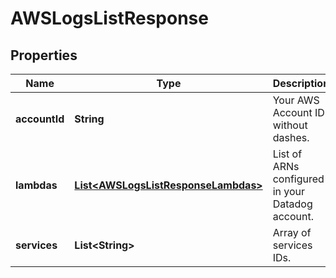 

# AWSLogsListResponse

## Properties

Name | Type | Description | Notes
------------ | ------------- | ------------- | -------------
**accountId** | **String** | Your AWS Account ID without dashes. |  [optional]
**lambdas** | [**List&lt;AWSLogsListResponseLambdas&gt;**](AWSLogsListResponseLambdas.md) | List of ARNs configured in your Datadog account. |  [optional]
**services** | **List&lt;String&gt;** | Array of services IDs. |  [optional]



